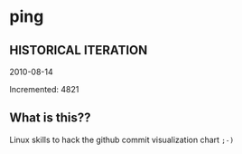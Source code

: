 # ping

## HISTORICAL ITERATION
2010-08-14

Incremented: 4821

## What is this?? 
Linux skills to hack the github commit visualization chart `;-)`
